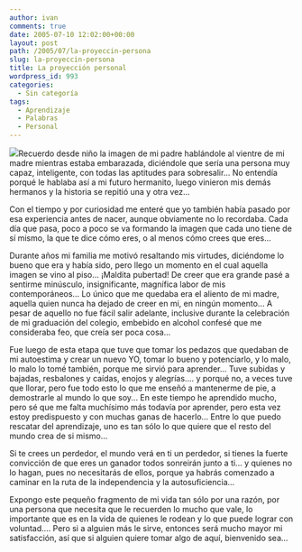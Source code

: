 ```yaml
---
author: ivan
comments: true
date: 2005-07-10 12:02:00+00:00
layout: post
path: /2005/07/la-proyeccin-persona
slug: la-proyeccin-persona
title: La proyección personal
wordpress_id: 993
categories:
  - Sin categoría
tags:
  - Aprendizaje
  - Palabras
  - Personal
---
```


[![](http://photos1.blogger.com/blogger/5311/455/320/ni%3F%3Fo_espejo.jpg)](http://photos1.blogger.com/blogger/5311/455/1600/ni%3F%3Fo_espejo.jpg)Recuerdo desde niño la imagen de mi padre hablándole al vientre de mi madre mientras estaba embarazada, diciéndole que sería una persona muy capaz, inteligente, con todas las aptitudes para sobresalir... No entendía porqué le hablaba así a mi futuro hermanito, luego vinieron mis demás hermanos y la historia se repitió una y otra vez...

Con el tiempo y por curiosidad me enteré que yo también había pasado por esa experiencia antes de nacer, aunque obviamente no lo recordaba. Cada día que pasa, poco a poco se va formando la imagen que cada uno tiene de sí mismo, la que te dice cómo eres, o al menos cómo crees que eres...

Durante años mi familia me motivó resaltando mis virtudes, diciéndome lo bueno que era y había sido, pero llego un momento en el cual aquella imagen se vino al piso... ¡Maldita pubertad! De creer que era grande pasé a sentirme minúsculo, insignificante, magnífica labor de mis contemporáneos... Lo único que me quedaba era el aliento de mi madre, aquella quien nunca ha dejado de creer en mi, en ningún momento... A pesar de aquello no fue fácil salir adelante, inclusive durante la celebración de mi graduación del colegio, embebido en alcohol confesé que me consideraba feo, que creía ser poca cosa...

Fue luego de esta etapa que tuve que tomar los pedazos que quedaban de mi autoestima y crear un nuevo YO, tomar lo bueno y potenciarlo, y lo malo, lo malo lo tomé también, porque me sirvió para aprender... Tuve subidas y bajadas, resbalones y caídas, enojos y alegrías.... y porqué no, a veces tuve que llorar, pero fue todo esto lo que me enseñó a mantenerme de pie, a demostrarle al mundo lo que soy... En este tiempo he aprendido mucho, pero sé que me falta muchísimo más todavía por aprender, pero esta vez estoy predispuesto y con muchas ganas de hacerlo... Entre lo que puedo rescatar del aprendizaje, uno es tan sólo lo que quiere que el resto del mundo crea de si mismo...

Si te crees un perdedor, el mundo verá en ti un perdedor, si tienes la fuerte convicción de que eres un ganador todos sonreirán junto a ti... y quienes no lo hagan, pues no necesitarás de ellos, porque ya habrás comenzado a caminar en la ruta de la independencia y la autosuficiencia...

Expongo este pequeño fragmento de mi vida tan sólo por una razón, por una persona que necesita que le recuerden lo mucho que vale, lo importante que es en la vida de quienes le rodean y lo que puede lograr con voluntad.... Pero si a alguien más le sirve, entonces será mucho mayor mi satisfacción, así que si alguien quiere tomar algo de aquí, bienvenido sea...
